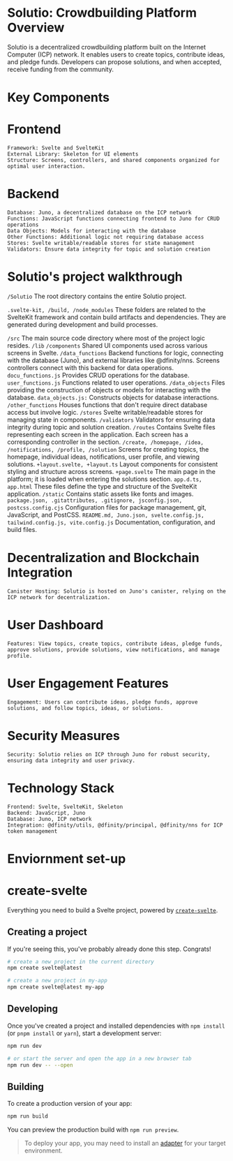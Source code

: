 # Solutio: Crowdbuilding Platform Overview

Solutio is a decentralized crowdbuilding platform built on the Internet Computer (ICP) network. It enables users to create topics, contribute ideas, and pledge funds. Developers can propose solutions, and when accepted, receive funding from the community.

# Key Components
# Frontend
    Framework: Svelte and SvelteKit
    External Library: Skeleton for UI elements
    Structure: Screens, controllers, and shared components organized for optimal user interaction.
# Backend
    Database: Juno, a decentralized database on the ICP network
    Functions: JavaScript functions connecting frontend to Juno for CRUD operations
    Data Objects: Models for interacting with the database
    Other Functions: Additional logic not requiring database access
    Stores: Svelte writable/readable stores for state management
    Validators: Ensure data integrity for topic and solution creation

# Solutio's project walkthrough
`/Solutio`
The root directory contains the entire Solutio project.

`.svelte-kit, /build, /node_modules`
These folders are related to the SvelteKit framework and contain build artifacts and dependencies. They are generated during development and build processes.

`/src`
The main source code directory where most of the project logic resides.
    `/lib`
        `/components` 
        Shared UI components used across various screens in Svelte.
        `/data_functions`
        Backend functions for logic, connecting with the database (Juno), and external libraries like @dfinity/nns. Screens controllers connect with this backend for data operations.
            `docu_functions.js`
            Provides CRUD operations for the database.
            `user_functions.js`
            Functions related to user operations.
        `/data_objects`
        Files providing the construction of objects or models for interacting with the database.
            `data_objects.js:`
            Constructs objects for database interactions.
        `/other_functions`
        Houses functions that don't require direct database access but involve logic.
        `/stores`
        Svelte writable/readable stores for managing state in components.
        `/validators`
        Validators for ensuring data integrity during topic and solution creation.
    `/routes`
    Contains Svelte files representing each screen in the application. Each screen has a corresponding controller in the <script></script> section.
        `/create, /homepage, /idea, /notifications, /profile, /solution`
        Screens for creating topics, the homepage, individual ideas, notifications, user profile, and viewing solutions.
        `+layout.svelte, +layout.ts`
        Layout components for consistent styling and structure across screens.
        `+page.svelte`
        The main page in the platform; it is loaded when entering the solutions section.
    `app.d.ts, app.html`
    These files define the type and structure of the SvelteKit application.
    `/static`
    Contains static assets like fonts and images.
    `package.json, .gitattributes, .gitignore, jsconfig.json, postcss.config.cjs`
    Configuration files for package management, git, JavaScript, and PostCSS.
    `README.md, Juno.json, svelte.config.js, tailwind.config.js, vite.config.js`
    Documentation, configuration, and build files.

# Decentralization and Blockchain Integration
    Canister Hosting: Solutio is hosted on Juno's canister, relying on the ICP network for decentralization.
# User Dashboard
    Features: View topics, create topics, contribute ideas, pledge funds, approve solutions, provide solutions, view notifications, and manage profile.
# User Engagement Features
    Engagement: Users can contribute ideas, pledge funds, approve solutions, and follow topics, ideas, or solutions.
# Security Measures
    Security: Solutio relies on ICP through Juno for robust security, ensuring data integrity and user privacy.
# Technology Stack
    Frontend: Svelte, SvelteKit, Skeleton
    Backend: JavaScript, Juno
    Database: Juno, ICP network
    Integration: @dfinity/utils, @dfinity/principal, @dfinity/nns for ICP token management

# Enviornment set-up
# create-svelte

Everything you need to build a Svelte project, powered by [`create-svelte`](https://github.com/sveltejs/kit/tree/master/packages/create-svelte).

## Creating a project

If you're seeing this, you've probably already done this step. Congrats!

```bash
# create a new project in the current directory
npm create svelte@latest

# create a new project in my-app
npm create svelte@latest my-app
```

## Developing

Once you've created a project and installed dependencies with `npm install` (or `pnpm install` or `yarn`), start a development server:

```bash
npm run dev

# or start the server and open the app in a new browser tab
npm run dev -- --open
```

## Building

To create a production version of your app:

```bash
npm run build
```

You can preview the production build with `npm run preview`.

> To deploy your app, you may need to install an [adapter](https://kit.svelte.dev/docs/adapters) for your target environment.
